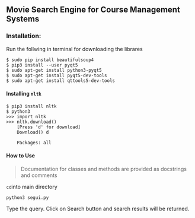 ## Movie Search Engine for Course Management Systems

### Installation:

Run the follwing in terminal for downloading the librares
```
$ sudo pip install beautifulsoup4
$ pip3 install --user pyqt5  
$ sudo apt-get install python3-pyqt5  
$ sudo apt-get install pyqt5-dev-tools
$ sudo apt-get install qttools5-dev-tools
```

#### Installing `nltk`

```
$ pip3 install nltk
$ python3
>>> import nltk
>>> nltk.download()
    [Press 'd' for download]
    Download() d

    Packages: all
```

#### How to Use

> Documentation for classes and methods are provided as docstrings and comments

`cd`into main directory

`python3 segui.py`

Type the query. Click on Search button and search results will be returned.

